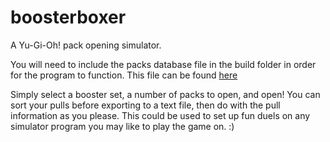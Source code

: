 # boosterboxer
A Yu-Gi-Oh! pack opening simulator.

You will need to include the packs database file in the build folder in order for the program to function. This file can be found [here](http://clefable.net/booster/sets.db)

Simply select a booster set, a number of packs to open, and open! You can sort your pulls before exporting to a text file, then do with the pull information as you please. 
This could be used to set up fun duels on any simulator program you may like to play the game on. :)
